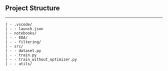 ## Project Structure 
___
```
| - .vscode/
| - - launch.json
| - notebooks/
| - - EDA/
| - - filtering/
| - src/
| - - dataset.py
| - - train.py
| - - train_without_optimizer.py
| - - utils/
```
